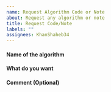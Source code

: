 ```yaml
---
name: Request Algorithm Code or Note
about: Request any algorithm or note
title: Request Code/Note
labels: ""
assignees: KhanShaheb34
---
```


#### Name of the algorithm

#### What do you want

#### Comment (Optional)
